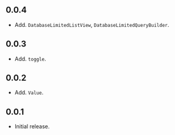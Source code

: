 ## 0.0.4
* Add. `DatabaseLimitedListView`, `DatabaseLimitedQueryBuilder`.

## 0.0.3
* Add. `toggle`.

## 0.0.2
* Add. `Value`.

## 0.0.1
* Initial release.
